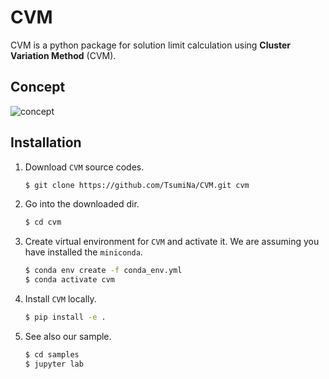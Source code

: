 # CVM

CVM is a python package for solution limit calculation using **Cluster Variation Method** (CVM).

## Concept

![concept](https://github.com/tsumina/cvm/raw/master/docs/_static/conceput.png)

## Installation

1. Download `CVM` source codes.

   ```bash
   $ git clone https://github.com/TsumiNa/CVM.git cvm
   ```

2. Go into the downloaded dir.

   ```bash
   $ cd cvm
   ```

3. Create virtual environment for `CVM` and activate it. We are assuming you have installed the `miniconda`.

   ```bash
   $ conda env create -f conda_env.yml
   $ conda activate cvm
   ```

4. Install `CVM` locally.

   ```bash
   $ pip install -e .
   ```

5. See also our sample.
   ```bash
   $ cd samples
   $ jupyter lab
   ```
